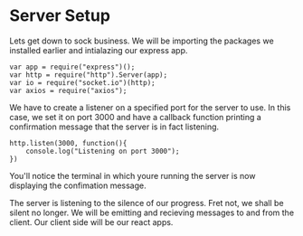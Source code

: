 # Server Setup

Lets get down to sock business. We will be importing the packages we installed earlier and intialazing our express app. 

```
var app = require("express")();
var http = require("http").Server(app);
var io = require("socket.io")(http);
var axios = require("axios");
```

We have to create a listener on a specified port for the server to use. In this case, we set it on port 3000 and have a callback function printing a confirmation message that the server is in fact listening. 

```
http.listen(3000, function(){
	console.log("Listening on port 3000");
})
```

You'll notice the terminal in which youre running the server is now displaying the confimation message. 

The server is listening to the silence of our progress. Fret not, we shall be silent no longer. We will be emitting and recieving messages to and from the client. Our client side will be our react apps.  